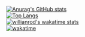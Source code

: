 [![Anurag's GitHub stats](https://github-readme-stats.vercel.app/api?username=kotnid&count_private=true&show_icons=true&include_all_commits=true)](https://github.com/anuraghazra/github-readme-stats)  <br>
[![Top Langs](https://github-readme-stats.vercel.app/api/top-langs/?username=kotnid&layout=compact)](https://github.com/anuraghazra/github-readme-stats) <br>
[![willianrod's wakatime stats](https://github-readme-stats.vercel.app/api/wakatime?username=kotnid)](https://github.com/anuraghazra/github-readme-stats) <br>
[![wakatime](https://wakatime.com/badge/user/8c053ba6-8018-4b64-97db-3521376f3796.svg)](https://wakatime.com/@8c053ba6-8018-4b64-97db-3521376f3796)

